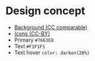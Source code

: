 # Design concept

- [Background (CC comparable)](https://www.pexels.com/photo/circuit-board-2182863/)
- [Icons (CC-BY)](https://thenounproject.com/iconfield/collection/apple/)
- Primary `#7663E8` 
- Text `#F1F1F1`
- Text hover `color: darken(20%)`
